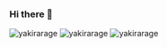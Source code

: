 ### Hi there 👋

![yakirarage](https://github-readme-stats.vercel.app/api/top-langs?username=yakirarage&show_icons=true&locale=en&layout=compact&theme=vue-dark)
![yakirarage](https://github-readme-stats.vercel.app/api?username=yakirarage&show_icons=true&locale=en&theme=vue-dark)
![yakirarage](https://github-readme-streak-stats.herokuapp.com/?user=yakirarage&theme=vue-dark)

<!--
**yakirarage/yakirarage** is a ✨ _special_ ✨ repository because its `README.md` (this file) appears on your GitHub profile.

Here are some ideas to get you started:

- 🔭 I’m currently working on ...
- 🌱 I’m currently learning ...
- 👯 I’m looking to collaborate on ...
- 🤔 I’m looking for help with ...
- 💬 Ask me about ...
- 📫 How to reach me: ...
- 😄 Pronouns: ...
- ⚡ Fun fact: ...
-->
